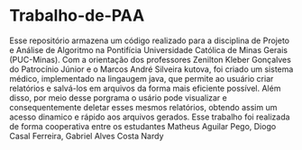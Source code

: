 # Trabalho-de-PAA
Esse repositório armazena um código realizado para a disciplina de Projeto e Análise de Algoritmo na Pontifícia Universidade Católica de Minas Gerais (PUC-Minas).  Com a orientação dos professores Zenilton Kleber Gonçalves do Patrocínio Júnior e o Marcos André Silveira kutova, foi criado um sistema médico, implementado na lingaugem java, que permite ao usuário criar relatórios e salvá-los em arquivos da forma mais eficiente possível. Além disso, por meio desse porgrama o usário pode visualizar e consequentemente deletar esses mesmos relatórios, obtendo assim um acesso dinamico e rápido aos arquivos gerados.  Esse trabalho foi realizada de forma cooperativa entre os estudantes Matheus Aguilar Pego, Diogo Casal Ferreira, Gabriel Alves Costa Nardy
